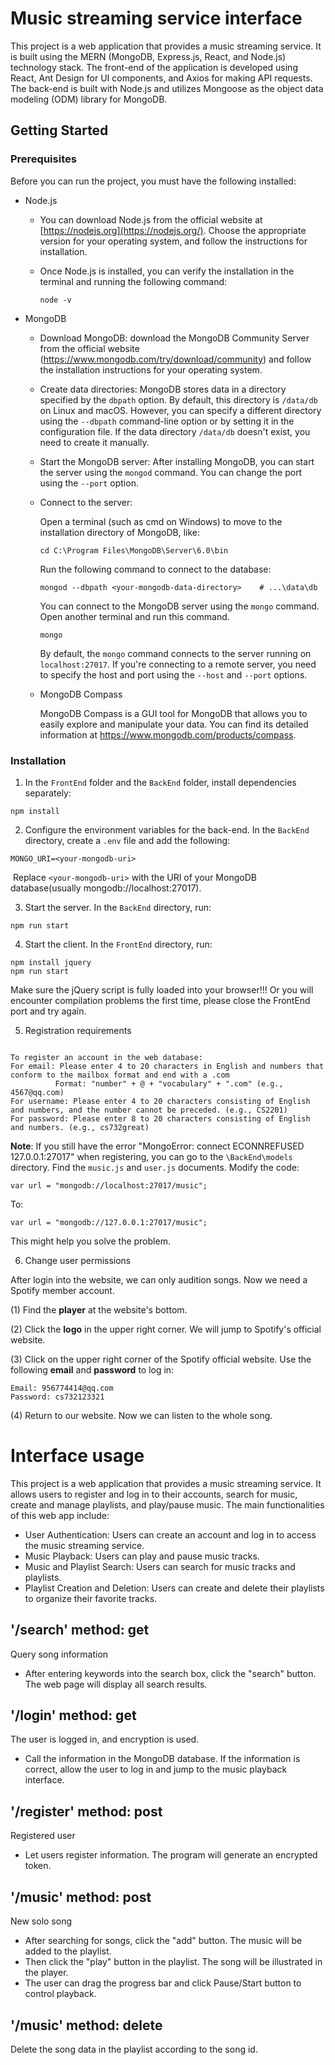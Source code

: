 # Music streaming service interface

This project is a web application that provides a music streaming service. It is built using the MERN (MongoDB, Express.js, React, and Node.js) technology stack. The front-end of the application is developed using React, Ant Design for UI components, and Axios for making API requests. The back-end is built with Node.js and utilizes Mongoose as the object data modeling (ODM) library for MongoDB.


## Getting Started

### Prerequisites

Before you can run the project, you must have the following installed:

- Node.js

  - You can download Node.js from the official website at [https://nodejs.org](https://nodejs.org/). Choose the appropriate version for your operating system, and follow the instructions for installation.

  - Once Node.js is installed, you can verify the installation in the terminal and running the following command:

    ```
    node -v
    ```

- MongoDB

  - Download MongoDB: download the MongoDB Community Server from the official website (https://www.mongodb.com/try/download/community) and follow the installation instructions for your operating system.

  - Create data directories: MongoDB stores data in a directory specified by the `dbpath` option. By default, this directory is `/data/db` on Linux and macOS. However, you can specify a different directory using the `--dbpath` command-line option or by setting it in the configuration file. If the data directory `/data/db` doesn't exist, you need to create it manually.

  - Start the MongoDB server: After installing MongoDB, you can start the server using the `mongod` command. You can change the port using the `--port` option.

  - Connect to the server: 
    
    Open a terminal (such as cmd on Windows) to move to the installation directory of MongoDB, like:
    `````
    cd C:\Program Files\MongoDB\Server\6.0\bin
    `````
    
    Run the following command to connect to the database:
    `````
    mongod --dbpath <your-mongodb-data-directory>    # ...\data\db
    `````

    You can connect to the MongoDB server using the `mongo` command. Open another terminal and run this command.

    ```
    mongo
    ```

    By default, the `mongo` command connects to the server running on `localhost:27017`. If you're connecting to a remote server, you need to specify the host and port using the `--host` and `--port` options.

  - MongoDB Compass

    MongoDB Compass is a GUI tool for MongoDB that allows you to easily explore and manipulate your data. You can find its detailed information at https://www.mongodb.com/products/compass.

### Installation

1. In the `FrontEnd` folder and the `BackEnd` folder, install dependencies separately:

```
npm install
```

2. Configure the environment variables for the back-end. In the `BackEnd` directory, create a `.env` file and add the following:

```
MONGO_URI=<your-mongodb-uri>
```

​		Replace `<your-mongodb-uri>` with the URI of your MongoDB database(usually mongodb://localhost:27017).

3. Start the server. In the `BackEnd` directory, run:

```
npm run start
```

4. Start the client. In the `FrontEnd` directory, run:

```
npm install jquery
npm run start
```
Make sure the jQuery script is fully loaded into your browser!!! Or you will encounter compilation problems the first time, please close the FrontEnd port and try again.


5. Registration requirements
```

To register an account in the web database:
For email: Please enter 4 to 20 characters in English and numbers that conform to the mailbox format and end with a .com
          Format: "number" + @ + "vocabulary" + ".com" (e.g., 4567@qq.com)
For username: Please enter 4 to 20 characters consisting of English and numbers, and the number cannot be preceded. (e.g., CS2201)
For password: Please enter 8 to 20 characters consisting of English and numbers. (e.g., cs732great)

```
**Note**: If you still have the error "MongoError: connect ECONNREFUSED 127.0.0.1:27017" when registering, you can go to the `\BackEnd\models` directory.
Find the `music.js` and `user.js` documents.
Modify the code:
```
var url = "mongodb://localhost:27017/music";
```
To:
```
var url = "mongodb://127.0.0.1:27017/music";
```
This might help you solve the problem.

6. Change user permissions

After login into the website, we can only audition songs. Now we need a Spotify member account.

(1) Find the **player** at the website's bottom.

(2) Click the **logo** in the upper right corner. We will jump to Spotify's official website.

(3) Click on the upper right corner of the Spotify official website. Use the following **email** and **password** to log in:

```
Email: 956774414@qq.com
Password: cs732123321
```

(4) Return to our website. Now we can listen to the whole song. 


# Interface usage

This project is a web application that provides a music streaming service. It allows users to register and log in to their accounts, search for music, create and manage playlists, and play/pause music. The main functionalities of this web app include:

+ User Authentication: Users can create an account and log in to access the music streaming service.
+ Music Playback: Users can play and pause music tracks.
+ Music and Playlist Search: Users can search for music tracks and playlists.
+ Playlist Creation and Deletion: Users can create and delete their playlists to organize their favorite tracks.

## '/search' method: get
Query song information
- After entering keywords into the search box, click the "search" button. The web page will display all search results.

## '/login' method: get
The user is logged in, and encryption is used.
- Call the information in the MongoDB database. If the information is correct, allow the user to log in and jump to the music playback interface.

## '/register' method: post
Registered user
- Let users register information. The program will generate an encrypted token.

## '/music' method: post
New solo song
- After searching for songs, click the "add" button. The music will be added to the playlist.
- Then click the "play" button in the playlist. The song will be illustrated in the player.
- The user can drag the progress bar and click Pause/Start button to control playback.

## '/music' method: delete
Delete the song data in the playlist according to the song id.



